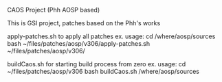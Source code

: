 CAOS Project (Phh AOSP based)


This is GSI project, patches based on the Phh's works

apply-patches.sh to apply all patches
	ex. usage:
		cd /where/aosp/sources
		bash ~/files/patches/aosp/v306/apply-patches.sh ~/files/patches/aosp/v306/

buildCaos.sh for starting build process from zero
	ex. usage:
		cd ~/files/patches/aosp/v306
		bash buildCaos.sh /where/aosp/sources


